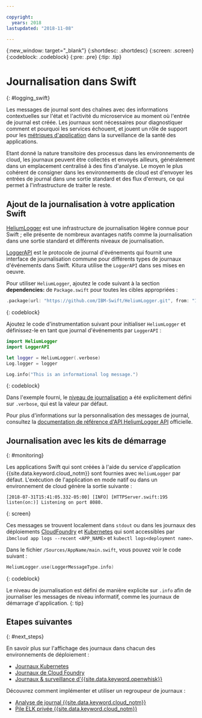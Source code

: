 ```yaml
---

copyright:
  years: 2018
lastupdated: "2018-11-08"

---
```

{:new_window: target="_blank"}
{:shortdesc: .shortdesc}
{:screen: .screen}
{:codeblock: .codeblock}
{:pre: .pre}
{:tip: .tip}

# Journalisation dans Swift
{: #logging_swift}

Les messages de journal sont des chaînes avec des informations contextuelles sur l'état et l'activité du microservice au moment où l'entrée de journal est créée. Les journaux sont nécessaires pour diagnostiquer comment et pourquoi les services échouent, et jouent un rôle de support pour les [métriques d'application](appmetrics.html) dans la surveillance de la santé des applications.

Etant donné la nature transitoire des processus dans les environnements de cloud, les journaux peuvent être collectés et envoyés ailleurs, généralement dans un emplacement centralisé à des fins d'analyse. Le moyen le plus cohérent de consigner dans les environnements de cloud est d'envoyer les entrées de journal dans une sortie standard et des flux d'erreurs, ce qui permet à l'infrastructure de traiter le reste.


## Ajout de la journalisation à votre application Swift

[HeliumLogger](https://github.com/IBM-Swift/HeliumLogger) est une infrastructure de journalisation légère connue pour Swift ; elle présente de nombreux avantages natifs comme la journalisation dans une sortie standard et différents niveaux de journalisation.

[LoggerAPI](https://github.com/IBM-Swift/LoggerAPI) est le protocole de journal d'événements qui fournit une interface de journalisation commune pour différents types de journaux d'événements dans Swift. Kitura utilise the `LoggerAPI` dans ses mises en oeuvre.

Pour utiliser `HeliumLogger`, ajoutez le code suivant à la section **dependencies:** de `Package.swift` pour toutes les cibles appropriées :
```swift
.package(url: "https://github.com/IBM-Swift/HeliumLogger.git", from: "1.7.1")
```
{: codeblock}

Ajoutez le code d'instrumentation suivant pour initialiser `HeliumLogger` et définissez-le en tant que journal d'événements par `LoggerAPI` :
```swift
import HeliumLogger
import LoggerAPI

let logger = HeliumLogger(.verbose)
Log.logger = logger

Log.info("This is an informational log message.")
```
{: codeblock}

Dans l'exemple fourni, le [niveau de journalisation](http://ibm-swift.github.io/HeliumLogger/) a été explicitement défini sur `.verbose`, qui est la valeur par défaut.

Pour plus d'informations sur la personnalisation des messages de journal, consultez la [documentation de référence d'API HeliumLogger API](http://ibm-swift.github.io/HeliumLogger/) officielle.

## Journalisation avec les kits de démarrage
{: #monitoring}

Les applications Swift qui sont créées à l'aide du service d'application {{site.data.keyword.cloud_notm}} sont fournies avec `HeliumLogger` par défaut. L'exécution de l'application en mode natif ou dans un environnement de cloud génère la sortie suivante :
```
[2018-07-31T15:41:05.332-05:00] [INFO] [HTTPServer.swift:195 listen(on:)] Listening on port 8080.
```
{: screen}

Ces messages se trouvent localement dans `stdout` ou dans les journaux des déploiements [CloudFoundry](https://console.bluemix.net/docs/cli/reference/bluemix_cli/bx_cli.html#ibmcloud_app_logs) et [Kubernetes](https://kubernetes-v1-4.github.io/docs/user-guide/kubectl/kubectl_logs/) qui sont accessibles par `ibmcloud app logs --recent <APP_NAME>` et `kubectl logs<deployment name>`.

Dans le fichier `/Sources/AppName/main.swift`, vous pouvez voir le code suivant :
```swift
HeliumLogger.use(LoggerMessageType.info)
```
{: codeblock}

Le niveau de journalisation est défini de manière explicite sur `.info` afin de journaliser les messages de niveau informatif, comme les journaux de démarrage d'application.
{: tip}

## Etapes suivantes
{: #next_steps}

En savoir plus sur l'affichage des journaux dans chacun des environnements de déploiement :
* [Journaux Kubernetes](https://kubernetes-v1-4.github.io/docs/user-guide/kubectl/kubectl_logs/)
* [Journaux de Cloud Foundry](https://console.bluemix.net/docs/cli/reference/bluemix_cli/bx_cli.html#ibmcloud_app_logs)
* [Journaux & surveillance d'{{site.data.keyword.openwhisk}}](https://console.bluemix.net/docs/openwhisk/openwhisk_logs.html#openwhisk_logs)

Découvrez comment implémenter et utiliser un regroupeur de journaux :
* [Analyse de journal {{site.data.keyword.cloud_notm}}](https://console.bluemix.net/docs/services/CloudLogAnalysis/log_analysis_ov.html#log_analysis_ov)
* [Pile ELK privée {{site.data.keyword.cloud_notm}} ](https://www.ibm.com/support/knowledgecenter/en/SSBS6K_2.1.0.2/manage_metrics/logging_elk.html)
